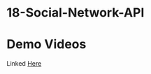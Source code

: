 # 18-Social-Network-API

# Demo Videos

Linked [Here](https://drive.google.com/drive/u/0/folders/1r6ao1Lp-J4nqSgq7Ed2hIJyEod-wdDXE)
